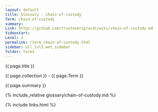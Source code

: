 ```yaml
---
layout: default
title: Glossary - chain-of-custody
Term: chain-of-custody
summary: 
Link: https://github.com/trustoverip/acdc/wiki/chain-of-custody.md
Videostart: 
Level: 3
permalink: /term_chain-of-custody.html
sidebar: all_lvl3_wot_sidebar
folder: terms
---
```


{{ page.title }}

{{ page.collection }} - {{ page.Term }}

   {{ page.summary }}

{% include_relative glossary/chain-of-custody.md %}

 {% include links.html %} 
